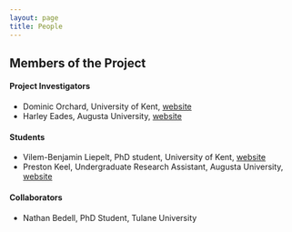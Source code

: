 ```yaml
---
layout: page
title: People
---
```


Members of the Project
----------------------

#### Project Investigators

- Dominic Orchard, University of Kent, [website](https://www.cs.kent.ac.uk/people/staff/dao7/)
- Harley Eades, Augusta University, [website](http://metatheorem.org/)

#### Students

- Vilem-Benjamin Liepelt, PhD student, University of Kent, [website](https://github.com/vimuel)
- Preston Keel, Undergraduate Research Assistant, Augusta University, [website](https://github.com/pkeel)

#### Collaborators

- Nathan Bedell, PhD Student, Tulane University



